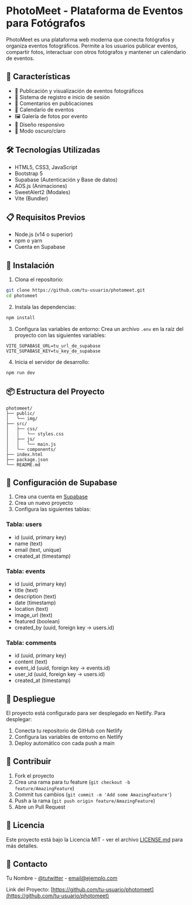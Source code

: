 # PhotoMeet - Plataforma de Eventos para Fotógrafos

PhotoMeet es una plataforma web moderna que conecta fotógrafos y organiza eventos fotográficos. Permite a los usuarios publicar eventos, compartir fotos, interactuar con otros fotógrafos y mantener un calendario de eventos.

## 🚀 Características

- 📸 Publicación y visualización de eventos fotográficos
- 👥 Sistema de registro e inicio de sesión
- 💬 Comentarios en publicaciones
- 📅 Calendario de eventos
- 🖼️ Galería de fotos por evento
- 📱 Diseño responsivo
- 🌙 Modo oscuro/claro

## 🛠️ Tecnologías Utilizadas

- HTML5, CSS3, JavaScript
- Bootstrap 5
- Supabase (Autenticación y Base de datos)
- AOS.js (Animaciones)
- SweetAlert2 (Modales)
- Vite (Bundler)

## 📋 Requisitos Previos

- Node.js (v14 o superior)
- npm o yarn
- Cuenta en Supabase

## 🔧 Instalación

1. Clona el repositorio:
```bash
git clone https://github.com/tu-usuario/photomeet.git
cd photomeet
```

2. Instala las dependencias:
```bash
npm install
```

3. Configura las variables de entorno:
Crea un archivo `.env` en la raíz del proyecto con las siguientes variables:
```
VITE_SUPABASE_URL=tu_url_de_supabase
VITE_SUPABASE_KEY=tu_key_de_supabase
```

4. Inicia el servidor de desarrollo:
```bash
npm run dev
```

## 📦 Estructura del Proyecto

```
photomeet/
├── public/
│   └── img/
├── src/
│   ├── css/
│   │   └── styles.css
│   ├── js/
│   │   └── main.js
│   └── components/
├── index.html
├── package.json
└── README.md
```

## 🔐 Configuración de Supabase

1. Crea una cuenta en [Supabase](https://supabase.com)
2. Crea un nuevo proyecto
3. Configura las siguientes tablas:

### Tabla: users
- id (uuid, primary key)
- name (text)
- email (text, unique)
- created_at (timestamp)

### Tabla: events
- id (uuid, primary key)
- title (text)
- description (text)
- date (timestamp)
- location (text)
- image_url (text)
- featured (boolean)
- created_by (uuid, foreign key -> users.id)

### Tabla: comments
- id (uuid, primary key)
- content (text)
- event_id (uuid, foreign key -> events.id)
- user_id (uuid, foreign key -> users.id)
- created_at (timestamp)

## 🚀 Despliegue

El proyecto está configurado para ser desplegado en Netlify. Para desplegar:

1. Conecta tu repositorio de GitHub con Netlify
2. Configura las variables de entorno en Netlify
3. Deploy automático con cada push a main

## 🤝 Contribuir

1. Fork el proyecto
2. Crea una rama para tu feature (`git checkout -b feature/AmazingFeature`)
3. Commit tus cambios (`git commit -m 'Add some AmazingFeature'`)
4. Push a la rama (`git push origin feature/AmazingFeature`)
5. Abre un Pull Request

## 📝 Licencia

Este proyecto está bajo la Licencia MIT - ver el archivo [LICENSE.md](LICENSE.md) para más detalles.

## 📧 Contacto

Tu Nombre - [@tutwitter](https://twitter.com/tutwitter) - email@ejemplo.com

Link del Proyecto: [https://github.com/tu-usuario/photomeet](https://github.com/tu-usuario/photomeet) 

